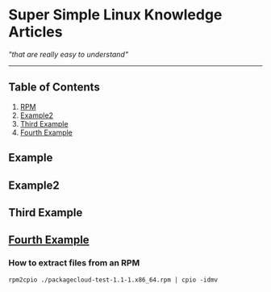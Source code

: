 # Super Simple Linux Knowledge Articles #
*"that are really easy to understand"*

---

## Table of Contents ##
1. [RPM](#how-to-extract-files-from-an-rpm)
2. [Example2](#example2)
3. [Third Example](#third-example)
4. [Fourth Example](#fourth-examplehttpwwwfourthexamplecom)


## Example
## Example2
## Third Example
## [Fourth Example](http://www.fourthexample.com) 


### How to extract files from an RPM ###

```console
rpm2cpio ./packagecloud-test-1.1-1.x86_64.rpm | cpio -idmv
```
